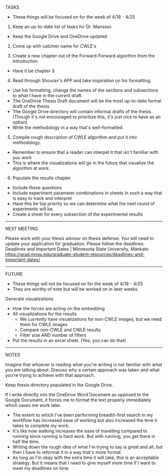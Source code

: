 TASKS
- These things will be focused on for the week of 4/18 - 4/25

1) Keep an up-to-date list of tasks for Dr. Mansoor.
- Keep the Google Drive and OneDrive updated.

2) Come up with catchier name for CWLE's

3) Create a new chapter out of the Forward-Forward algorithm from the Introduction
- Have it be chapter 3

4) Read through Shourav's APP and take inspiration on his formatting.
- Use his formatting, change the names of the sections and subsections to what I have in the current draft.
- The OneDrive Thesis Draft document will be the most up-to-date formal draft of the thesis.
- The Google Drive directory will contain informal drafts of the thesis. (Though it's not encouraged to prioritize this, it's just nice to have as an option)
- Write the methodology in a way that's well-formatted.

5) Compile rough description of CWLE algorithm and put it into methodology.
- Remember to ensure that a reader can interpet it that isn't familiar with you work
- This is where the visualizations will go in the future that visualize the algorithm at work.

6) Populate the results chapter
- Include these questions 
- Include experiment parameter combinations in sheets in such a way that is easy to track and interpret
- Have this be top priority so we can determine what the next round of experiments will be.
- Create a sheet for every subsection of the experimental results

---

NEXT MEETING

Please work with your thesis advisor on thesis defense. You will need to update your application for graduation. Please follow the deadlines: Deadlines and Important Dates | Minnesota State University, Mankato
https://grad.mnsu.edu/graduate-student-resources/deadlines-and-important-dates/

---

FUTURE
- These things will not be focused on for the week of 4/18 - 4/25
- They are worthy of note but will be worked on in later weeks.

Generate visualizations
- How the forces are acting on the embedding
- All visualizations for the results
    - We currently have visualizations for non-CWLE images, but we need them for CWLE images
    - Compare non-CWLE and CWLE results
    - Filter size AND number of filters
- Put the results in an excel sheet. (Yes, you can do that)

---

NOTES

Imagine that whoever is reading what you're writing is not familiar with what you are talking about. Discuss why a certain approach was taken and what you're trying to achieve with that approach.

Keep thesis directory populated in the Google Drive.

If I write directly into the OneDrive Word Document as opposed to the Google Document, it forces me to format the text properly immediately which saves me work later.
- The extent to which I've been performing breadth-first search in my workflow has increased ease of working but also increased the time it takes to complete my work.
- It's like how walking increases the ease of travelling compared to running since running is hard work. But with running, you get there in half the time.
- Writing down the rough idea of what I'm trying to say is great and all, but then I have to reformat it in a way that's more formal.
- As long as I'm okay with the extra time it will take, this is an acceptable strategy. But it means that I need to give myself more time if I want to meet my deadlines on time.